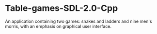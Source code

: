 # Table-games-SDL-2.0-Cpp
An application containing two games: snakes and ladders and nine men's morris, with an emphasis on graphical user interface.